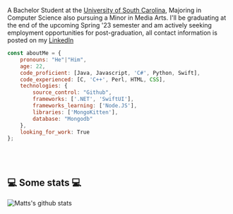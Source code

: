 <p>
    A Bachelor Student at the <a href="https://sc.edu/">University of South Carolina</a>, Majoring in Computer Science also pursuing a Minor in Media Arts. I'll be
    graduating at the end of the upcoming Spring '23 semester and am actively seeking employment opportunities for post-graduation, all contact information is posted on
    my <a href="https://www.linkedin.com/in/mevinson/">LinkedIn</a></br>
</p>

```javascript
const aboutMe = {
    pronouns: "He"|"Him",
    age: 22,
    code_proficient: [Java, Javascript, 'C#', Python, Swift],
    code_experienced: [C, 'C++', Perl, HTML, CSS],
    technologies: {
        source_control: "Github",
        frameworks: ['.NET', 'SwiftUI'],
        frameworks_learning: ['Node.JS'],
        libraries: ['MongoKitten'],
        database: "Mongodb"
    },
    looking_for_work: True
};
```

</br></br>
<h2>💻 Some stats 💻</h2>

![Matts's github stats](https://github-readme-stats.vercel.app/api?username=mevinson&show_icons=true&title_color=fff&icon_color=79ff97&text_color=9f9f9f&bg_color=151515)
